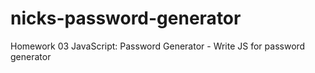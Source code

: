 # nicks-password-generator
Homework 03 JavaScript: Password Generator - Write JS for password generator

